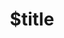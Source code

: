 ---
title: $title
second_title: Aspose.BarCode untuk .NET API Referensi
description: $description
type: docs
weight: $weight
url: /id/net/$ref/
---